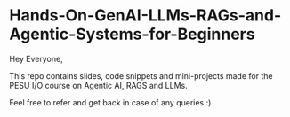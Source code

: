 ﻿# Hands-On-GenAI-LLMs-RAGs-and-Agentic-Systems-for-Beginners

Hey Everyone,

This repo contains slides, code snippets and mini-projects made for the PESU I/O course on Agentic AI, RAGS and LLMs. 

Feel free to refer and get back in case of any queries :)
